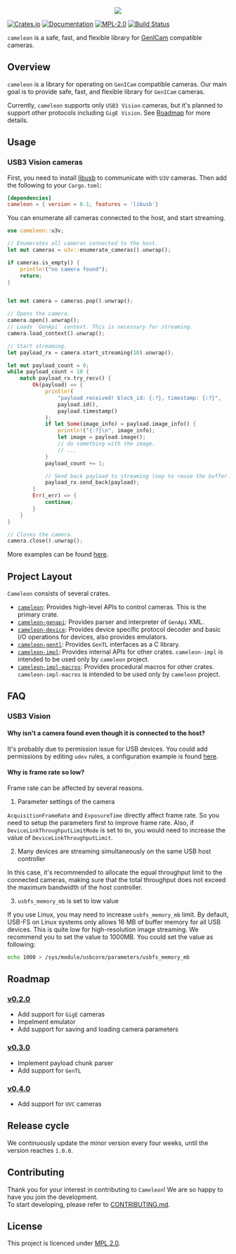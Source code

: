 <p align="center">
  <img src="https://github.com/cameleon-rs/cameleon/blob/main/misc/logo.svg">
</p>

[![Crates.io][crates-badge]][crates-url]
[![Documentation][docs-badge]][docs-url]
[![MPL-2.0][mpl-badge]][mpl-url]
[![Build Status][actions-badge]][actions-url]

`cameleon` is a safe, fast, and flexible library for [GenICam][genicam-url] compatible cameras.

[crates-badge]: https://img.shields.io/crates/v/cameleon.svg
[crates-url]: https://crates.io/crates/cameleon
[docs-badge]: https://docs.rs/cameleon/badge.svg
[docs-url]: https://docs.rs/cameleon
[mpl-badge]: https://img.shields.io/badge/License-MPL%202.0-brightgreen.svg
[mpl-url]: https://github.com/cameleon-rs/cameleon/blob/main/LICENSE
[actions-badge]: https://github.com/cameleon-rs/cameleon/workflows/CI/badge.svg
[actions-url]: https://github.com/cameleon-rs/cameleon/actions/workflows/ci.yml
[genicam-url]: https://www.emva.org/standards-technology/genicam/


## Overview

`cameleon` is a library for operating on `GenICam` compatible cameras.
Our main goal is to provide safe, fast, and flexible library for `GenICam` cameras.

Currently, `cameleon` supports only `USB3 Vision` cameras, but it's planned to support other protocols including `GigE Vision`. See [Roadmap][roadmap-url] for more details.

[roadmap-url]: https://github.com/cameleon-rs/cameleon#roadmap

## Usage

### USB3 Vision cameras
First, you need to install [libusb][libusb-url] to communicate with `U3V` cameras. Then add the following to your `Cargo.toml`:

```toml
[dependencies]
cameleon = { version = 0.1, features = 'libusb'}
```

You can enumerate all cameras connected to the host, and start streaming.

```rust
use cameleon::u3v;

// Enumerates all cameras connected to the host.
let mut cameras = u3v::enumerate_cameras().unwrap();

if cameras.is_empty() {
    println!("no camera found");
    return;
}


let mut camera = cameras.pop().unwrap();

// Opens the camera.
camera.open().unwrap();
// Loads `GenApi` context. This is necessary for streaming.
camera.load_context().unwrap();

// Start streaming.
let payload_rx = camera.start_streaming(10).unwrap();

let mut payload_count = 0;
while payload_count < 10 {
    match payload_rx.try_recv() {
        Ok(payload) => {
            println!(
                "payload received! block_id: {:?}, timestamp: {:?}",
                payload.id(),
                payload.timestamp()
            );
            if let Some(image_info) = payload.image_info() {
                println!("{:?}\n", image_info);
                let image = payload.image();
                // do something with the image.
                // ...
            }
            payload_count += 1;

            // Send back payload to streaming loop to reuse the buffer. This is optional.
            payload_rx.send_back(payload);
        }
        Err(_err) => {
            continue;
        }
    }
}

// Closes the camera.
camera.close().unwrap();
```

More examples can be found [here][cameleon-example].

[libusb-url]: https://libusb.info
[cameleon-example]: https://github.com/cameleon-rs/cameleon/tree/main/cameleon/examples


## Project Layout
`Cameleon` consists of several crates.

* [`cameleon`]: Provides high-level APIs to control cameras. This is the primary crate.
* [`cameleon-genapi`]: Provides parser and interpreter of `GenApi` XML.
* [`cameleon-device`]: Provides device specific protocol decoder and basic I/O operations for devices, also provides emulators.
* [`cameleon-gentl`]: Provides `GenTL` interfaces as a C library.
* [`cameleon-impl`]: Provides internal APIs for other crates. `cameleon-impl` is intended to be used only by `cameleon` project.
* [`cameleon-impl-macros`]: Provides procedural macros for other crates. `cameleon-impl-macros` is intended to be used only by `cameleon` project.

[`cameleon`]: https://github.com/cameleon-rs/cameleon/tree/main/cameleon
[`cameleon-genapi`]: https://github.com/cameleon-rs/cameleon/tree/main/genapi
[`cameleon-device`]: https://github.com/cameleon-rs/cameleon/tree/main/device
[`cameleon-gentl`]: https://github.com/cameleon-rs/cameleon/tree/main/gentl
[`cameleon-impl`]: https://github.com/cameleon-rs/cameleon/tree/main/impl
[`cameleon-impl-macros`]: https://github.com/cameleon-rs/cameleon/tree/main/impl/macros


## FAQ

### USB3 Vision

#### Why isn't a camera found even though it is connected to the host?
It's probably due to permission issue for USB devices. You could add permissions by editing `udev` rules, a configuration example is found [here](misc/u3v.rules).

#### Why is frame rate so low?
Frame rate can be affected by several reasons.

1. Parameter settings of the camera

`AcquisitionFrameRate` and `ExposureTime` directly affect frame rate. So you need to setup the parameters first to improve frame rate.
Also, if `DeviceLinkThroughputLimitMode` is set to `On`, you would need to increase the value of `DeviceLinkThroughputLimit`.

2. Many devices are streaming simultaneously on the same USB host controller

In this case, it's recommended to allocate the equal throughput limit to the connected cameras,
making sure that the total throughput does not exceed the maximum bandwidth of the host controller.

3. `usbfs_memory_mb` is set to low value

If you use Linux, you may need to increase `usbfs_memory_mb` limit.
By default, USB-FS on Linux systems only allows 16 MB of buffer memory for all USB devices. This is quite low for high-resolution image streaming.
We recommend you to set the value to 1000MB. You could set the value as following:
```sh
echo 1000 > /sys/module/usbcore/parameters/usbfs_memory_mb
```

## Roadmap
### [v0.2.0](https://github.com/cameleon-rs/cameleon/milestone/2)
* Add support for `GigE` cameras
* Impelment emulator
* Add support for saving and loading camera parameters

### [v0.3.0](https://github.com/cameleon-rs/cameleon/milestone/3)
* Implement payload chunk parser
* Add support for `GenTL`

### [v0.4.0](https://github.com/cameleon-rs/cameleon/milestone/4)
* Add support for `UVC` cameras

## Release cycle
We continuously update the minor version every four weeks, until the version reaches `1.0.0`.

## Contributing
Thank you for your interest in contributing to `Cameleon`! We are so happy to have you join the development.  
To start developing, please refer to [CONTRIBUTING.md][contributing].

[contributing]: https://github.com/cameleon-rs/cameleon/blob/main/CONTRIBUTING.md

## License
This project is licenced under [MPL 2.0][license].

[license]: https://github.com/cameleon-rs/cameleon/blob/main/LICENSE

